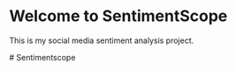 <!DOCTYPE html>
<html lang="en">
<head>
  <meta charset="UTF-8">
  <meta name="viewport" content="width=device-width, initial-scale=1.0">
  <title>SentimentScope</title>
</head>
<body>
  <h1>Welcome to SentimentScope</h1>
  <p>This is my social media sentiment analysis project.</p>
</body>
</html>
# Sentimentscope
